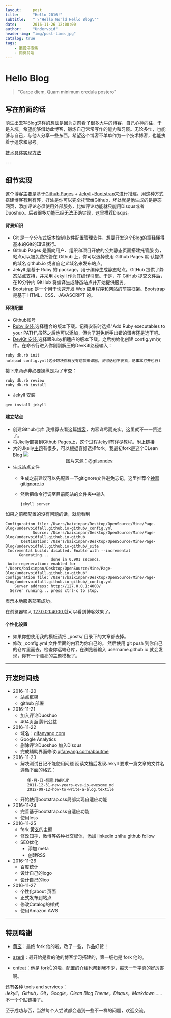 ```yaml
---
layout:     post
title:      "Hello 2016!"
subtitle:   " \"Hello World Hello Blog\""
date:       2016-11-26 12:00:00
author:     "Undervoid"
header-img: "img/post-time.jpg"
catalog: true
tags:
    - 磨砻淬砺集
    - 网页前端
---
```



# Hello Blog

>"Carpe diem, Quam minimum credula postero"


## 写在前面的话

萌生出去写Blog这样的想法是因为之前看了很多大牛的博客，自己心神向往，于是入坑。希望能够借助此博客，锻炼自己常常写作的能力和习惯。无论多忙，也能够与自己，与他人分享一些东西。希望这个博客不单单作为一个技术博客，也能执着于追求和思考。

[技术具体实现方法](#build)



<p id="build"></p>
---

## 细节实现 

这个博客主要是基于[Github Pages](https://pages.github.com/) + [Jekyll](http://jekyllrb.com/)+[Bootstrap](http://www.bootcss.com/)来进行搭建。用这种方式搭建博客有利有弊，好处是你可以完全托管给Github，坏处就是他生成的是静态网页，添加评论必须使用外部服务，比如评论功能就只能用Disqus或者Duoshuo。后者很多功能已经无法正确实现，这里推荐Disqus。

#### 背景知识 

- Git 是一个分布式版本控制/软件配置管理软件，想要开发这个Blog的童鞋懂得基本的Git的知识就行。
- Github Pages 是面向用户、组织和项目开放的公共静态页面搭建托管服 务，站点可以被免费托管在 Github 上，你可以选择使用 Github Pages 默 认提供的域名 github.io 或者自定义域名来发布站点。
- Jekyll 是基于 Ruby 的 package，用于编译生成静态站点。GitHub 提供了静态站点支持，并采用 Jekyll 作为其编译引擎。于是，在 GitHub 提交文件后，在10分钟内 GitHub 将编译生成静态站点并开始提供服务。
- Bootstrap 是一个用于快速开发 Web 应用程序和网站的前端框架。Bootstrap 是基于 HTML、CSS、JAVASCRIPT 的。

#### 环境配置 

- Github账号
- [Ruby 安装](http://rubyinstaller.org/downloads/),选择适合的版本下载。记得安装时选择"Add Ruby executables to your PATH",虽然之后也可以添加，但为了避免新手出错的蛋疼还是选下吧。
- [DevKit 安装](http://rubyinstaller.org/downloads/),选择跟Ruby相适应的版本下载。之后初始化创建 config.yml文件。在命令行进入你刚刚解压的DevKitl路径输入：<br/>
```
ruby dk.rb init
notepad config.yml(这步取决你有没有这款编译器，没得话也不要紧，记事本打开也行)
```
接下来两步非必要操纵是为了审查：
```
ruby dk.rb review
ruby dk.rb install
```
- Jekyll 安装
```
gem install jekyll
```

#### 建立站点 

-  创建Github仓库
我推荐去看这篇[博客](http://www.jianshu.com/p/05289a4bc8b2#)，内容详尽而充实。这里就不一一赘述了。
-   将Jkelly部署到Github Pages上，这个过程Jekyll有详尽教程。附上[链接](http://jekyllcn.com/docs/github-pages/)
-   大的Jkelly[主题](http://jekyllthemes.org/)有很多，可以根据喜好选择fork。我最初fork是这个CLean Blog
    ![](https://s3.eu-central-1.amazonaws.com/undervoidfall/screenshot.png)
    <center>图片来源：<a href="https://github.com/gilsondev/pelican-clean-blog">@gilsondev</a></center>
-   生成站点文件
    *   生成之前建议可以先配置一下gitignore文件避免忘记，这里推荐个[神器 gitignore.io](https://www.gitignore.io/)
    *   然后把命令行调至目前网站的文件夹中输入

        ```
        jekyll server
        ```
如果之前都配置的没有问题的话，就能看到 
```
Configuration file: /Users/baixinpan/Desktop/OpenSource/Mine/Page-Blog/undervoidfall.github.io-github/_config.yml
            Source: /Users/baixinpan/Desktop/OpenSource/Mine/Page-Blog/undervoidfall.github.io-github
       Destination: /Users/baixinpan/Desktop/OpenSource/Mine/Page-Blog/undervoidfall.github.io-github/_site
 Incremental build: disabled. Enable with --incremental
      Generating... 
                    done in 0.901 seconds.
 Auto-regeneration: enabled for '/Users/baixinpan/Desktop/OpenSource/Mine/Page-Blog/undervoidfall.github.io-github'
Configuration file: /Users/baixinpan/Desktop/OpenSource/Mine/Page-Blog/undervoidfall.github.io-github/_config.yml
    Server address: http://127.0.0.1:4000/
  Server running... press ctrl-c to stop.
```
表示本地服务部署成功。

在浏览器输入 [127.0.0.1:4000](http://127.0.0.1:4000/),就可以看到博客效果了。

#### 个性化设置

*   如果你想使用我的模板请把 _posts/ 目录下的文章都去掉。
*   修改 _config.yml 文件里面的内容为你自己的。
然后使用 git push 到你自己的仓库里面去，检查你远端仓库，在浏览器输入 username.github.io 就会发现，你有一个漂亮的主题模板了。

---

## 开发时间线 

- 2016-11-20
    * 站点框架
    * github 部署
- 2016-11-21
  * 加入评论Duoshuo
  * 404页面 腾讯公益
-  2016-11-22
    * 域名：[qifanyang.com](http://qifanyang.com/)
    * Google Analytics
    * 删除评论Duoshuo 加入Disqus
    * 完成辅助界面修改:[qifanyang.com/aboutme](http://qifanyang.com/aboutme)
-   2016-11-23
    * 解决测试日记不能使用问题 阅读文档后发现Jekyll 要求一篇文章的文件名遵循下面的格式：<br/>
         ```
            年-月-日-标题.MARKUP
            2011-12-31-new-years-eve-is-awesome.md
            2012-09-12-how-to-write-a-blog.textile
         ```
    * 开始使用bootstrap.css局部实现自适应功能
-   2016-11-24
    * 完善基于bootstrap.css自适应功能
    * 使用less
-   2016-11-25
    *  fork [黄玄](http://huangxuan.me)的主题
    *  修改知乎，微博等各种社交媒体，添加 linkedin zhihu github follow
    *  SEO优化
        -   添加 meta
        -   创建RSS
- 2016-11-26
    *  百度统计
    *  设计自己的logo
    *  设计自己的ico
- 2016-11-27
    *   个性化about 页面
    *   正式发布到站点
    *   修改Catalog的样式
    *   使用Amazon AWS

---


## 特别鸣谢

* [黄玄](http://huangxuan.me)：最终 fork 他的啦，改了一些，作品好赞！

* [azeril](http://azeril.me)：最开始是看的他的博客学习搭建的，第一版也是 fork 他的。

* [cnfeat](http://cnfeat.com)：他是 fork👆的啦，配置的介绍也帮到我不少，每天一千字真的好厉害啊。


还有各种 tools and services：  
    *Jekyll，Github，Git，Google，Clean Blog Theme，Disqus，Markdown……*  
不一个个贴链接了。

至于成功与否，当然每个人尝试都会遇到一些不一样的问题，欢迎交流。




